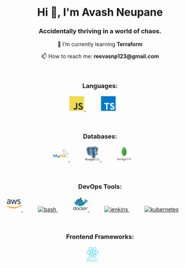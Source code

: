 <h1 align="center">Hi 👋, I'm Avash Neupane</h1>
<h3 align="center">Accidentally thriving in a world of chaos.</h3>

<p align="center">🌱 I’m currently learning <strong>Terraform</strong></p>

<p align="center">📫 How to reach me: <strong>reevasnp123@gmail.com</strong></p>

<br/>

<h3 align="center">Languages:</h3>
<p align="center">
  <a href="https://developer.mozilla.org/en-US/docs/Web/JavaScript" target="_blank" rel="noreferrer" style="margin-right: 40px;">
    <img src="https://raw.githubusercontent.com/devicons/devicon/master/icons/javascript/javascript-original.svg" alt="javascript" width="40" height="40"/>
  </a>
  <a href="https://www.typescriptlang.org/" target="_blank" rel="noreferrer" style="margin-right: 40px;">
    <img src="https://raw.githubusercontent.com/devicons/devicon/master/icons/typescript/typescript-original.svg" alt="typescript" width="40" height="40"/>
  </a>
</p>

<br/>

<h3 align="center">Databases:</h3>
<p align="center">
  <a href="https://www.mysql.com/" target="_blank" rel="noreferrer" style="margin-right: 40px;">
    <img src="https://raw.githubusercontent.com/devicons/devicon/master/icons/mysql/mysql-original-wordmark.svg" alt="mysql" width="40" height="40"/>
  </a>
  <a href="https://www.postgresql.org" target="_blank" rel="noreferrer" style="margin-right: 40px;">
    <img src="https://raw.githubusercontent.com/devicons/devicon/master/icons/postgresql/postgresql-original-wordmark.svg" alt="postgresql" width="40" height="40"/>
  </a>
  <a href="https://www.mongodb.com/" target="_blank" rel="noreferrer" style="margin-right: 40px;">
    <img src="https://raw.githubusercontent.com/devicons/devicon/master/icons/mongodb/mongodb-original-wordmark.svg" alt="mongodb" width="40" height="40"/>
  </a>
</p>

<br/>

<h3 align="center">DevOps Tools:</h3>
<p align="center">
  <a href="https://aws.amazon.com" target="_blank" rel="noreferrer" style="margin-right: 40px;">
    <img src="https://raw.githubusercontent.com/devicons/devicon/master/icons/amazonwebservices/amazonwebservices-original-wordmark.svg" alt="aws" width="40" height="40"/>
  </a>
  <a href="https://www.gnu.org/software/bash/" target="_blank" rel="noreferrer" style="margin-right: 40px;">
    <img src="https://upload.wikimedia.org/wikipedia/commons/4/4b/Bash_Logo_Colored.svg" alt="bash" width="40" height="40"/>
  </a>
  <a href="https://www.docker.com/" target="_blank" rel="noreferrer" style="margin-right: 40px;">
    <img src="https://raw.githubusercontent.com/devicons/devicon/master/icons/docker/docker-original-wordmark.svg" alt="docker" width="40" height="40"/>
  </a>
  <a href="https://www.jenkins.io" target="_blank" rel="noreferrer" style="margin-right: 40px;">
    <img src="https://www.vectorlogo.zone/logos/jenkins/jenkins-icon.svg" alt="jenkins" width="40" height="40"/>
  </a>
  <a href="https://kubernetes.io" target="_blank" rel="noreferrer" style="margin-right: 40px;">
    <img src="https://www.vectorlogo.zone/logos/kubernetes/kubernetes-icon.svg" alt="kubernetes" width="40" height="40"/>
  </a>
</p>

<br/>

<h3 align="center">Frontend Frameworks:</h3>
<p align="center">
  <a href="https://reactjs.org/" target="_blank" rel="noreferrer" style="margin-right: 40px;">
    <img src="https://raw.githubusercontent.com/devicons/devicon/master/icons/react/react-original-wordmark.svg" alt="react" width="40" height="40"/>
  </a>
</p>
